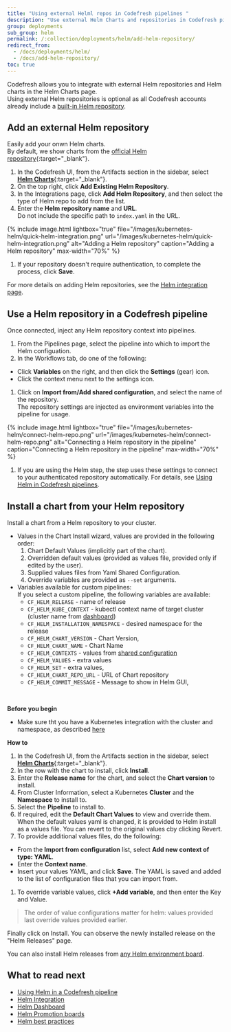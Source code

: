 ```yaml
---
title: "Using external Helml repos in Codefresh pipelines "
description: "Use external Helm Charts and repositories in Codefresh pipelines"
group: deployments
sub_group: helm
permalink: /:collection/deployments/helm/add-helm-repository/
redirect_from:
  - /docs/deployments/helm/
  - /docs/add-helm-repository/
toc: true
---
```

Codefresh allows you to integrate with external Helm repositories and Helm charts in the Helm Charts page.  
Using external Helm repositories is optional as all Codefresh accounts already include a [built-in Helm repository]({{site.baseurl}}/docs/deployments/helm/managed-helm-repository/).

## Add an external Helm repository

Easily add your onwn Helm charts.  
By default, we show charts from the [official Helm repository](https://github.com/kubernetes/charts){:target="_blank"}. 

1. In the Codefresh UI, from the Artifacts section in the sidebar, select [**Helm Charts**](https://g.codefresh.io/helm/releases/releasesNew/){:target="\_blank"}. 
1. On the top right, click **Add Existing Helm Repository**.
1. In the Integrations page, click **Add Helm Repository**, and then select the type of Helm repo to add from the list.
1. Enter the **Helm repository name** and **URL**.  
  Do not include the specific path to `index.yaml` in the URL.

{% include image.html 
lightbox="true" 
file="/images/kubernetes-helm/quick-helm-integration.png" 
url="/images/kubernetes-helm/quick-helm-integration.png" 
alt="Adding a Helm repository"
caption="Adding a Helm repository" 
max-width="70%" 
%}

1. If your repository doesn't require authentication, to complete the process, click **Save**. 

For more details on adding Helm repositories, see the [Helm integration page]({{site.baseurl}}/docs/integrations/helm/).

## Use a Helm repository in a Codefresh pipeline

Once connected, inject any Helm repository context into pipelines.

1. From the Pipelines page, select the pipeline into which to import the Helm configuation.
1. In the Workflows tab, do one of the following: 
  * Click **Variables** on the right, and then click the **Settings** (gear) icon. 
  * Click the context menu next to the settings icon.
1. Click on **Import from/Add shared configuration**, and select the name of the repository.  
  The repository settings are injected as environment variables into the pipeline for usage. 

{% include image.html 
lightbox="true" 
file="/images/kubernetes-helm/connect-helm-repo.png" 
url="/images/kubernetes-helm/connect-helm-repo.png" 
alt="Connecting a Helm repository in the pipeline"
caption="Connecting a Helm repository in the pipeline" 
max-width="70%" 
%}

1. If you are using the Helm step, the step uses these settings to connect to your authenticated repository automatically. For details, see [Using Helm in Codefresh pipelines]({{site.baseurl}}/docs/deployments/helm/using-helm-in-codefresh-pipeline/).

## Install a chart from your Helm repository
Install a chart from a Helm repository to your cluster. 

* Values in the Chart Install wizard, values are provided in the following order:
  1. Chart Default Values (implicitly part of the chart).
  2. Overridden default values (provided as values file, provided only if edited by the user).
  3. Supplied values files from Yaml Shared Configuration.
  4. Override variables are provided as `--set` arguments.
* Variables available for custom pipelines:  
  If you select a custom pipeline, the following variables are available:
  * `CF_HELM_RELEASE` - name of release
  * `CF_HELM_KUBE_CONTEXT` - kubectl context name of target cluster (cluster name from [dashboard]({{site.baseurl}}/docs/deploy-to-kubernetes/manage-kubernetes/#work-with-your-services))
  * `CF_HELM_INSTALLATION_NAMESPACE` - desired namespace for the release 
  * `CF_HELM_CHART_VERSION` - Chart Version,
  * `CF_HELM_CHART_NAME` - Chart Name
  * `CF_HELM_CONTEXTS` - values from [shared configuration]({{site.baseurl}}/docs/configure-ci-cd-pipeline/shared-configuration/#using-shared-helm-values)
  * `CF_HELM_VALUES` - extra values
  * `CF_HELM_SET` - extra values,
  * `CF_HELM_CHART_REPO_URL` - URL of Chart repository
  * `CF_HELM_COMMIT_MESSAGE` - Message to show in Helm GUI,

<br />

**Before you begin**
* Make sure tht you have a Kubernetes integration with the cluster and namespace, as described [here]({{site.baseurl}}/docs/deploy-to-kubernetes/add-kubernetes-cluster/)

**How to** 
1. In the Codefresh UI, from the Artifacts section in the sidebar, select [**Helm Charts**](https://g.codefresh.io/helm/releases/releasesNew/){:target="\_blank"}. 
1. In the row with the chart to install, click **Install**.
1. Enter the **Release name** for the chart, and select the **Chart version** to install.
1. From Cluster Information, select a Kubernetes **Cluster** and the **Namespace** to install to.  
1. Select the **Pipeline** to install to.
1. If required, edit the **Default Chart Values** to view and override them.  
  When the default values yaml is changed, it is provided to Helm install as a values file. You can revert to the original values cby clicking Revert.
1. To provide additional values files, do the following:
  * From the **Import from configuration** list, select **Add new context of type: YAML**. 
  * Enter the **Context name**.
  * Insert your values YAML, and click **Save**.
    The YAML is saved and added to the list of configuration files that you can import from.
1. To override variable values, click **+Add variable**, and then enter the Key and Value.
  > The order of value configurations matter for helm: values provided last override values provided earlier.  




Finally click on Install. You can observe the newly installed release on the "Helm Releases" page.

You can also install Helm releases from [any Helm environment board]({{site.baseurl}}/docs/deployments/helm/helm-environment-promotion).


## What to read next

* [Using Helm in a Codefresh pipeline]({{site.baseurl}}/docs/deployments/helm/using-helm-in-codefresh-pipeline/)
* [Helm Integration]({{site.baseurl}}/docs/integrations/helm/)
* [Helm Dashboard]({{site.baseurl}}/docs/deployments/helm/helm-releases-management)
* [Helm Promotion boards]({{site.baseurl}}/docs/deployments/helm/helm-environment-promotion)
* [Helm best practices]({{site.baseurl}}/docs/new-helm/helm-best-practices/)


